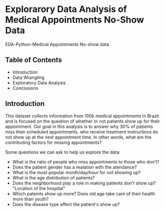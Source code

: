 # Explorarory Data Analysis of Medical Appointments No-Show Data
EDA-Python-Medical Appointments No-show data
## Table of Contents
* Introduction
* Data Wrangling
* Exploratory Data Analysis
* Conclusions
## Introduction
This dataset collects information from 100k medical appointments in Brazil and is focused on the question of whether or not patients show up for their appointment. 
Our goal in this analysis is to answer why 30% of patients miss their scheduled appointments. who receive treatment instructions do not show up at the next appointment time. In other words, what are the contributing factors for missing appointments?
<!---We are trying to predict the most important factors that affect the patient's attendance.-->

Some questions we can ask to help us explore the data:

* What is the ratio of people who miss appointments to those who don’t?
* Does the patient gender has a realation with the atendance?
* What is the most popular month/day/hour for not showing up?
* What is the age distribution of patients?
* Does the neighborhood play a role in making patients don't show up? "Location of the hospital"
* Which pateints show up more? Does old age take care of their health more than youth?
* Does the disease type affect the patient's show up?




